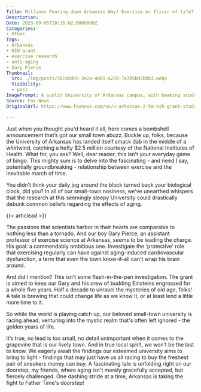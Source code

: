 ```yaml
---
Title: Millions Pouring down Arkansas Way! Exercise or Elixir of life?
Description: 
Date: 2023-09-05T20:16:02.0000000Z
Categories:
- Other
Tags:
- Arkansas
- NIH grant
- exercise research
- anti-aging
- Gary Pierce
Thumbnail:
  Src: ./img/posts/36ca5dd2-3e2a-4801-a279-7a705bd2bbb3.webp
  Visibility:
  - post
ImagePrompt: A sunlit University of Arkansas campus, with beaming students bustling around, giving a sense that something monumental is brewing. In the foreground, a silver-haired gentleman is jogging energetically, embodying the university's quest against time.
Source: Fox News
OriginalUrl: https://www.foxnews.com/us/u-arkansas-2-5m-nih-grant-study-exercises-effects-aging

---
```

Just when you thought you'd heard it all, here comes a bombshell announcement that’s got our small town abuzz. Buckle up, folks, because the University of Arkansas has landed itself smack dab in the middle of a whirlwind, catching a hefty $2.5 million courtesy of the National Institutes of Health. What for, you ask? Well, dear reader, this isn't your everyday game of bingo. This mighty sum is to delve into the fascinating - and need I say, potentially groundbreaking - relationship between exercise and the inevitable march of time.

You didn’t think your daily jog around the block turned back your biological clock, did you? In all of our small-town nosiness, we’ve unearthed whispers that the research at this seemingly sleepy University could drastically debunk common beliefs regarding the effects of aging.

{{< articlead >}}

The passions that scientists harbor in their hearts are comparable to nothing less than a tornado. And our boy Gary Pierce, an assistant professor of exercise science at Arkansas, seems to be leading the charge. His goal: a commendably ambitious one. Investigate the 'protective' role that exercising regularly can have against aging-induced cardiovascular dysfunction, a term that even the town know-it-all can't wrap his brain around.

And did I mention? This isn’t some flash-in-the-pan investigation. The grant is aimed to keep our Gary and his crew of budding Einsteins engrossed for a whole five years. Half a decade to unravel the mysteries of old age, folks! A tale is brewing that could change life as we know it, or at least lend a little more time to it.

So while the world is playing catch up, our beloved small-town university is racing ahead, venturing into the mystic realm that's often left ignored - the golden years of life.

It’s true, no lead is too small, no detail unimportant when it comes to the grapevine that is our lively town. And in true local spirit, we won’t be the last to know. We eagerly await the findings our esteemed university aims to bring to light - findings that may just have us all racing to buy the freshest pair of sneakers money can buy. A fascinating tale is unfolding right on our doorstep, my friends, where aging isn't merely gracefully accepted, but fiercely challenged. One dashing stride at a time, Arkansas is taking the fight to Father Time's doorstep!